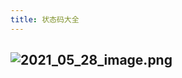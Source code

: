 ```yaml
---
title: 状态码大全
---
```


## ![2021_05_28_image.png](https://cdn.logseq.com/%2F1e5b0e5f-d368-4a5d-86eb-09a690ee15d73238831c-f370-478e-945a-9523fff0ae462021_05_28_image.png?Expires=4775796085&Signature=Ucd4ii5RZrD5h144665hYbIJUfHwweCqxJcUrosuwqoIDSUar8KgAurfy9ZerMIUK2aRSBp6FxLiUIntzDU7fzg-Pnhp4QIJ2SY6xWBB8t6nxve6i-SG70sLRze4y~PXQ1nlFpksy4VVf2tnv6w-LNCdwsU8Ck~MH0fNAiKsjMWUZJ9jMuPCuZL44IcaBSp6rNNL0eN169ngZcfAL66PQXYDFwZYVUj-9yKlSg0rNXjbTaeQKmbQM9O-ooABmU4JC8hYT-yGI631KfsbUXJK5nyXQFthIx2qSbAXY5B6pa8OIFBDOI5pEADxgsDpLLgMMx5NCWwzApK20Gr7N1ASgA__&Key-Pair-Id=APKAJE5CCD6X7MP6PTEA)
